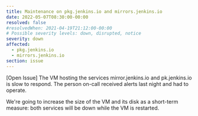 ```yaml
---
title: Maintenance on pkg.jenkins.io and mirrors.jenkins.io
date: 2022-05-07T08:30:00-00:00
resolved: false
#resolvedWhen: 2021-04-19T21:12:00-00:00
# Possible severity levels: down, disrupted, notice
severity: down
affected:
  - pkg.jenkins.io
  - mirrors.jenkins.io
section: issue
---
```


[Open Issue]
The VM hosting the services mirror.jenkins.io and pk.jenkins.io is slow to respond.
The person on-call received alerts last night and had to operate.

We're going to increase the size of the VM and its disk as a short-term measure: both services will be down while the VM is restarted.
